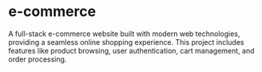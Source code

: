 # e-commerce
A full-stack e-commerce website built with modern web technologies, providing a seamless online shopping experience. This project includes features like product browsing, user authentication, cart management, and order processing.
